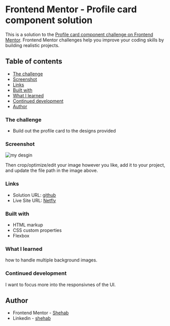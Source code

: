 # Frontend Mentor - Profile card component solution

This is a solution to the [Profile card component challenge on Frontend Mentor](https://www.frontendmentor.io/challenges/profile-card-component-cfArpWshJ). Frontend Mentor challenges help you improve your coding skills by building realistic projects. 

## Table of contents

  - [The challenge](#the-challenge)
  - [Screenshot](#screenshot)
  - [Links](#links)
  - [Built with](#built-with)
  - [What I learned](#what-i-learned)
  - [Continued development](#continued-development)
  - [Author](#author)
 
 
 

### The challenge

- Build out the profile card to the designs provided

### Screenshot

![my desgin](./design/myDesign.jpg)
 
Then crop/optimize/edit your image however you like, add it to your project, and update the file path in the image above.

### Links

- Solution URL: [github](https://github.com/shehab20089/Profile-card-component)
- Live Site URL: [Netfly](https://competent-pare-15a578.netlify.app/)

 
### Built with

- HTML markup
- CSS custom properties
- Flexbox

### What I learned

how to handle multiple background images. 
### Continued development

I want to focus more into the responsivnes of the UI.  
## Author

- Frontend Mentor - [Shehab](https://www.frontendmentor.io/profile/shehab20089)
- Linkedin - [shehab](https://www.linkedin.com/in/shehab-mohsen-6ba984168/)

